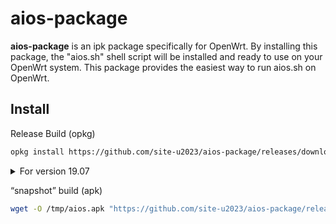 # aios-package

**aios-package** is an ipk package specifically for OpenWrt. By installing this package, the "aios.sh" shell script will be installed and ready to use on your OpenWrt system. This package provides the easiest way to run aios.sh on OpenWrt.

## Install
Release Build (opkg)
```sh
opkg install https://github.com/site-u2023/aios-package/releases/download/ipk0.0/aios_all.ipk
```

<details><summary>For version 19.07</summary>

```sh
wget -O /tmp/aios_all.ipk "https://github.com/site-u2023/aios-package/releases/download/ipk0.0/aios_all.ipk"; opkg install /tmp/aios_all.ipk
```
---
</details>

“snapshot” build (apk)
```sh
wget -O /tmp/aios.apk "https://github.com/site-u2023/aios-package/releases/download/apk0.1/aios.apk"; opkg install /tmp/aios.apk
```
